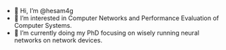 - 👋 Hi, I’m @hesam4g
- 👀 I’m interested in Computer Networks and Performance Evaluation of Computer Systems.
- 🌱 I’m currently doing my PhD focusing on wisely running neural networks on network devices.
<!---
- 💞️ I’m looking to collaborate on ...
- 📫 How to reach me ...


hesam4g/hesam4g is a ✨ special ✨ repository because its `README.md` (this file) appears on your GitHub profile.
You can click the Preview link to take a look at your changes.
--->
